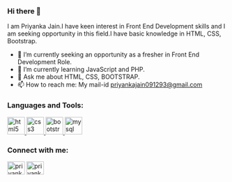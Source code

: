 ### Hi there 👋
I am Priyanka Jain.I have keen interest in Front End Development skills and I am seeking opportunity in this field.I have basic knowledge in HTML, CSS, Bootstrap.

<!--
**priyanka123795/priyanka123795** is a ✨ _special_ ✨ repository because its `README.md` (this file) appears on your GitHub profile.

Here are some ideas to get you started:

- 🔭 I’m currently 
- 🌱 I’m currently learning ...
- 👯 I’m looking to collaborate on ...
- 🤔 I’m looking for help with ...
- 💬 Ask me about ...
- 📫 How to reach me: ...
- 😄 Pronouns: ...
- ⚡ Fun fact: ...
-->



- 🔭 I’m currently seeking an opportunity as a fresher in Front End Development Role.
- 🌱 I’m currently learning JavaScript and PHP.
- 💬 Ask me about HTML, CSS, BOOTSTRAP.
- 📫 How to reach me:  My mail-id priyankajain091293@gmail.com


<h3 align="left">Languages and Tools:</h3>
<p align="left"><a href="https://www.w3.org/html/" target="_blank"> <img src="https://upload.wikimedia.org/wikipedia/commons/thumb/6/61/HTML5_logo_and_wordmark.svg/512px-HTML5_logo_and_wordmark.svg.png" alt="html5" width="40" height="40"/> </a>
<a href="https://www.w3schools.com/css/" target="_blank"> <img src="https://cdn.freebiesupply.com/logos/large/2x/css3-logo-png-transparent.png" alt="css3" width="40" height="40"/> </a> 
<a href="https://getbootstrap.com" target="_blank"> <img src="https://cdn.icon-icons.com/icons2/2415/PNG/512/bootstrap_plain_wordmark_logo_icon_146620.png" alt="bootstrap" width="40" height="40"/> </a>
<a href="https://www.mysql.com/" target="_blank"> <img src="https://www.logo.wine/a/logo/MySQL/MySQL-Logo.wine.svg" alt="mysql" width="40" height="40"/> </a> </p>


<h3 align="left">Connect with me:</h3>
<p align="left">
<a href="https://linkedin.com/in/priyanka-jain-44a408162" target="blank"><img align="center" src="https://image.flaticon.com/icons/png/512/174/174857.png" alt="priyanka-jain-44a408162" height="30" width="40"/></a>
<a href="https://mail.google.com/mail/u/0/?tab=rm&ogbl#inbox" target="blank"><img align="center" src="https://image.flaticon.com/icons/png/512/60/60543.png" alt="priyankajain091293@gmail.com" height="30" width="40"/></a>
</p>


